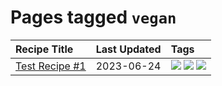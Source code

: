 # Pages tagged `vegan`

|Recipe Title|Last Updated|Tags
|:---|:---|:---|
|[Test Recipe #1](../recipes/test.md)|2023-06-24|[![](https://img.shields.io/badge/tag-Aussie-237124)](../tags/Aussie.md) [![](https://img.shields.io/badge/tag-low_carb-9ab3df)](../tags/low_carb.md) [![](https://img.shields.io/badge/tag-vegan-5c1fef)](../tags/vegan.md)|